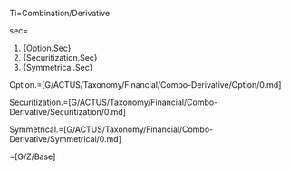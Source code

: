 Ti=Combination/Derivative

sec=<ol><li>{Option.Sec}<li>{Securitization.Sec}<li>{Symmetrical.Sec}</ol>

Option.=[G/ACTUS/Taxonomy/Financial/Combo-Derivative/Option/0.md]

Securitization.=[G/ACTUS/Taxonomy/Financial/Combo-Derivative/Securitization/0.md]

Symmetrical.=[G/ACTUS/Taxonomy/Financial/Combo-Derivative/Symmetrical/0.md]

=[G/Z/Base]